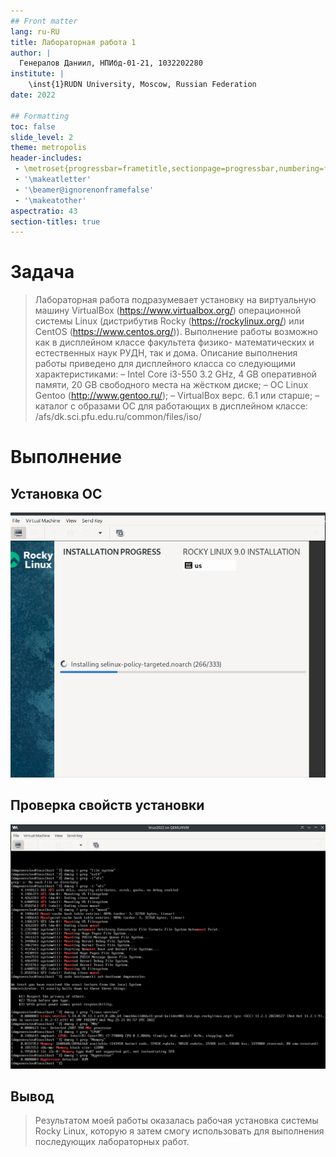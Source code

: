 ```yaml
---
## Front matter
lang: ru-RU
title: Лабораторная работа 1
author: |
  Генералов Даниил, НПИбд-01-21, 1032202280
institute: |
	\inst{1}RUDN University, Moscow, Russian Federation
date: 2022

## Formatting
toc: false
slide_level: 2
theme: metropolis
header-includes: 
 - \metroset{progressbar=frametitle,sectionpage=progressbar,numbering=fraction}
 - '\makeatletter'
 - '\beamer@ignorenonframefalse'
 - '\makeatother'
aspectratio: 43
section-titles: true
---
```


# Задача

> Лабораторная работа подразумевает установку на виртуальную машину VirtualBox
> (https://www.virtualbox.org/) операционной системы Linux (дистрибутив
> Rocky (https://rockylinux.org/) или CentOS (https://www.centos.org/)).
> Выполнение работы возможно как в дисплейном классе факультета физико-
> математических и естественных наук РУДН, так и дома. Описание выполнения
> работы приведено для дисплейного класса со следующими характеристиками:
> – Intel Core i3-550 3.2 GHz, 4 GB оперативной памяти, 20 GB свободного места на
жёстком диске;
> – ОС Linux Gentoo (http://www.gentoo.ru/);
> – VirtualBox верс. 6.1 или старше;
> – каталог с образами ОС для работающих в дисплейном классе:
> /afs/dk.sci.pfu.edu.ru/common/files/iso/

# Выполнение 

## Установка ОС

![Установка](Screenshot_1.png)

## Проверка свойств установки

![Проверка свойств установки](Screenshot_2.png)

## Вывод

> Результатом моей работы оказалась рабочая установка системы Rocky Linux,
> которую я затем смогу использовать для выполнения последующих лабораторных работ.
